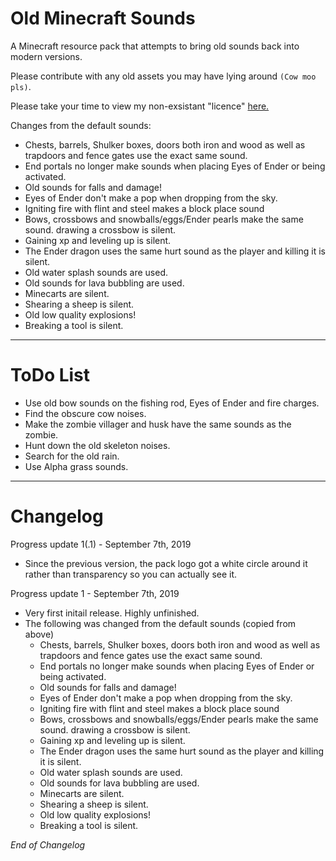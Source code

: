 # Old Minecraft Sounds
A Minecraft resource pack that attempts to bring old sounds back into modern versions.

Please contribute with any old assets you may have lying around `(Cow moo pls)`.

Please take your time to view my non-exsistant "licence" [here.](LICENCE.MD)

Changes from the default sounds:
- Chests, barrels, Shulker boxes, doors both iron and wood as well as trapdoors and fence gates use the exact same sound.
- End portals no longer make sounds when placing Eyes of Ender or being activated.
- Old sounds for falls and damage!
- Eyes of Ender don't make a pop when dropping from the sky.
- Igniting fire with flint and steel makes a block place sound
- Bows, crossbows and snowballs/eggs/Ender pearls make the same sound. drawing a crossbow is silent.
- Gaining xp and leveling up is silent.
- The Ender dragon uses the same hurt sound as the player and killing it is silent.
- Old water splash sounds are used.
- Old sounds for lava bubbling are used.
- Minecarts are silent.
- Shearing a sheep is silent.
- Old low quality explosions!
- Breaking a tool is silent.

***********
# ToDo List

- Use old bow sounds on the fishing rod, Eyes of Ender and fire charges.
- Find the obscure cow noises.
- Make the zombie villager and husk have the same sounds as the zombie.
- Hunt down the old skeleton noises.
- Search for the old rain.
- Use Alpha grass sounds.
************************************************************************
# Changelog

Progress update 1(.1) - September 7th, 2019
- Since the previous version, the pack logo got a white circle around it rather than transparency so you can actually see it.

Progress update 1 - September 7th, 2019

- Very first initail release. Highly unfinished.
- The following was changed from the default sounds (copied from above)
  - Chests, barrels, Shulker boxes, doors both iron and wood as well as trapdoors and fence gates use the exact same sound.
  - End portals no longer make sounds when placing Eyes of Ender or being activated.
  - Old sounds for falls and damage!
  - Eyes of Ender don't make a pop when dropping from the sky.
  - Igniting fire with flint and steel makes a block place sound
  - Bows, crossbows and snowballs/eggs/Ender pearls make the same sound. drawing a crossbow is silent.
  - Gaining xp and leveling up is silent.
  - The Ender dragon uses the same hurt sound as the player and killing it is silent.
  - Old water splash sounds are used.
  - Old sounds for lava bubbling are used.
  - Minecarts are silent.
  - Shearing a sheep is silent.
  - Old low quality explosions!
  - Breaking a tool is silent.

*End of Changelog*
